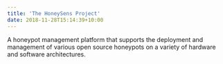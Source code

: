```yaml
---
title: 'The HoneySens Project'
date: 2018-11-28T15:14:39+10:00
---
```


A honeypot management platform that supports the deployment and management of various open source honeypots on a variety of hardware and software architectures.
